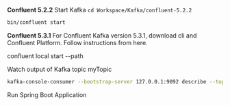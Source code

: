 **Confluent 5.2.2**
Start Kafka
`cd Workspace/Kafka/confluent-5.2.2`
```bash
bin/confluent start
```

**Confluent 5.3.1**
For Confluent Kafka version 5.3.1, download cli and Confluent Platform. Follow instructions from here.

confluent local start --path <path-to-confluent>

Watch output of Kafka topic myTopic
```bash
kafka-console-consumer --bootstrap-server 127.0.0.1:9092 describe --topic myTopic
```

Run Spring Boot Application